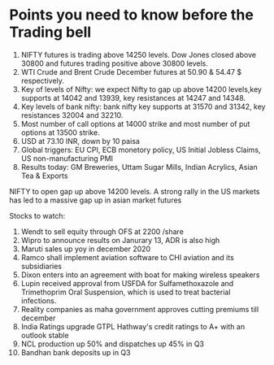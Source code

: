 # Points you need to know before the Trading bell
1. NIFTY futures is trading above 14250 levels. Dow Jones closed above 30800 and futures trading positive above 30800 levels.
2. WTI Crude and Brent Crude December futures at 50.90 & 54.47 $ respectively. 
3. Key of levels of Nifty: we expect Nifty to gap up above 14200 levels,key supports at 14042 and 13939, key resistances  at 14247 and 14348.
4. Key levels of bank nifty: bank nifty key supports at 31570 and 31342, key resistances 32004 and 32210.
5. Most number of call options at 14000 strike and most number of put options at 13500 strike.
6. USD at 73.10 INR, down by 10 paisa
7. Global triggers: EU CPI, ECB monetory policy, US Initial Jobless Claims, US non-manufacturing PMI
8. Results today: GM Breweries, Uttam Sugar Mills, Indian Acrylics, Asian Tea & Exports

NIFTY to open gap up above 14200 levels. A strong rally in the US markets has led to a massive gap up in asian market futures

Stocks to watch:
1. Wendt to sell equity through OFS at 2200 /share
2. Wipro to announce results on Janurary 13, ADR is also high
3. Maruti sales up yoy in december 2020
4. Ramco shall implement aviation software to CHI aviation and its subsidiaries
5. Dixon enters into an agreement with boat for making wireless speakers
6. Lupin received approval from USFDA for Sulfamethoxazole and Trimethoprim Oral Suspension, which is used to treat bacterial infections.
7. Reality companies as maha government approves cutting premiums till december
8. India Ratings upgrade GTPL Hathway's credit ratings to A+ with an outlook stable
9. NCL production up 50% and dispatches up 45% in Q3
10. Bandhan bank deposits up in Q3
